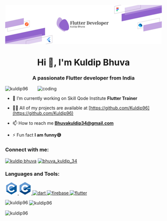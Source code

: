 ![logo](https://github.com/Kuldip96/Kuldip96/blob/main/Group%202.png)
<h1 align="center">Hi 👋, I'm Kuldip Bhuva</h1>
<h3 align="center">A passionate Flutter developer from India</h3>

<img align="right" alt="coding" width="400" src="https://camo.githubusercontent.com/4d9f5ecceb711eec6e2018f38a5677dc657c9738d4a65ba3b928c41c0a45b439/68747470733a2f2f6d69726f2e6d656469756d2e636f6d2f6d61782f313336302f302a37513379765349765f7430696f4a2d5a2e676966">

<p align="left"> <img src="https://komarev.com/ghpvc/?username=kuldip96&label=Profile%20views&color=0e75b6&style=flat" alt="kuldip96" /> </p>

- 🔭 I’m currently working on Skill Qode Institute **Flutter Trainer**

- 👨‍💻 All of my projects are available at [https://github.com/Kuldip96](https://github.com/Kuldip96)

- 📫 How to reach me **Bhuvakuldip34@gmail.com**

- ⚡ Fun fact **I am funny😅**

<h3 align="left">Connect with me:</h3>
<p align="left">
<a href="https://linkedin.com/in/kuldip-bhuva" target="blank"><img align="center" src="https://raw.githubusercontent.com/rahuldkjain/github-profile-readme-generator/master/src/images/icons/Social/linked-in-alt.svg" alt="kuldip bhuva" height="30" width="40" /></a>
<a href="https://instagram.com/bhuva_kuldip_34" target="blank"><img align="center" src="https://raw.githubusercontent.com/rahuldkjain/github-profile-readme-generator/master/src/images/icons/Social/instagram.svg" alt="bhuva_kuldip_34" height="30" width="40" /></a>
</p>

<h3 align="left">Languages and Tools:</h3>
<p align="left">
  <a href="https://www.cprogramming.com/" target="_blank" rel="noreferrer">
    <img src="https://raw.githubusercontent.com/devicons/devicon/master/icons/c/c-original.svg" alt="c" width="40" height="40"/>
  </a>
  <a href="https://www.w3schools.com/cpp/" target="_blank" rel="noreferrer">
    <img src="https://raw.githubusercontent.com/devicons/devicon/master/icons/cplusplus/cplusplus-original.svg" alt="cplusplus" width="40" height="40"/>
  </a>
  <a href="https://dart.dev" target="_blank" rel="noreferrer">
    <img src="https://www.vectorlogo.zone/logos/dartlang/dartlang-icon.svg" alt="dart" width="40" height="40"/>
  </a>
  <a href="https://firebase.google.com/" target="_blank" rel="noreferrer">
    <img src="https://www.vectorlogo.zone/logos/firebase/firebase-icon.svg" alt="firebase" width="40" height="40"/>
  </a>
  <a href="https://flutter.dev" target="_blank" rel="noreferrer">
    <img src="https://www.vectorlogo.zone/logos/flutterio/flutterio-icon.svg" alt="flutter" width="40" height="40"/>
  </a>
</p>

<p>
  <img align="left" src="https://github-readme-stats.vercel.app/api/top-langs?username=kuldip96&show_icons=true&locale=en&layout=compact" alt="kuldip96" />
</p>

<p>
  &nbsp;<img align="center" src="https://github-readme-stats.vercel.app/api?username=kuldip96&show_icons=true&locale=en" alt="kuldip96" />
</p>

<p>
  <img align="center" src="https://github-readme-streak-stats.herokuapp.com/?user=kuldip96&" alt="kuldip96" />
</p>

